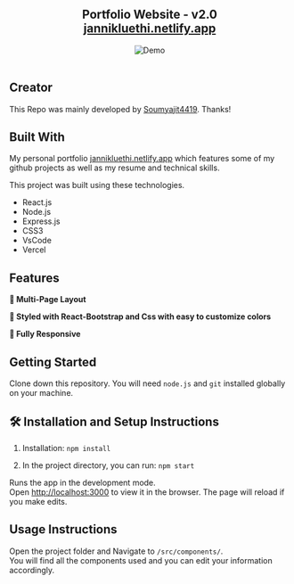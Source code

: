 <h2 align="center">
  Portfolio Website - v2.0<br/>
  <a href="https://jannikluethi.netlify.app/" target="_blank">jannikluethi.netlify.app</a>
</h2>
<div align="center">
  <img alt="Demo" src="./Images/readme-img1.png" />
</div>

<br/>



## Creator

This Repo was mainly developed by [Soumyajit4419](https://github.com/soumyajit4419/Portfolio). Thanks!

## Built With

My personal portfolio <a href="https://jannikluethi.netlify.app/" target="_blank">jannikluethi.netlify.app</a> which features some of my github projects as well as my resume and technical skills.<br/>

This project was built using these technologies.

- React.js
- Node.js
- Express.js
- CSS3
- VsCode
- Vercel

## Features

**📖 Multi-Page Layout**

**🎨 Styled with React-Bootstrap and Css with easy to customize colors**

**📱 Fully Responsive**

## Getting Started

Clone down this repository. You will need `node.js` and `git` installed globally on your machine.

## 🛠 Installation and Setup Instructions

1. Installation: `npm install`

2. In the project directory, you can run: `npm start`

Runs the app in the development mode.\
Open [http://localhost:3000](http://localhost:3000) to view it in the browser.
The page will reload if you make edits.

## Usage Instructions

Open the project folder and Navigate to `/src/components/`. <br/>
You will find all the components used and you can edit your information accordingly.


